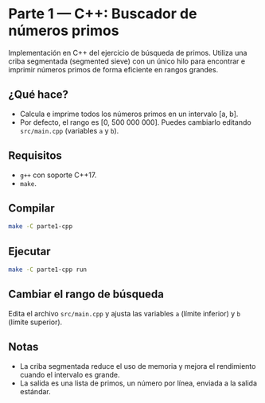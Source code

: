 # Parte 1 — C++: Buscador de números primos

Implementación en C++ del ejercicio de búsqueda de primos. Utiliza una criba segmentada (segmented sieve) con un único hilo para encontrar e imprimir números primos de forma eficiente en rangos grandes.

## ¿Qué hace?
- Calcula e imprime todos los números primos en un intervalo [a, b].
- Por defecto, el rango es [0, 500 000 000]. Puedes cambiarlo editando `src/main.cpp` (variables `a` y `b`).

## Requisitos
- `g++` con soporte C++17.
- `make`.

## Compilar
```bash
make -C parte1-cpp
```

## Ejecutar
```bash
make -C parte1-cpp run
```

## Cambiar el rango de búsqueda
Edita el archivo `src/main.cpp` y ajusta las variables `a` (límite inferior) y `b` (límite superior).

## Notas
- La criba segmentada reduce el uso de memoria y mejora el rendimiento cuando el intervalo es grande.
- La salida es una lista de primos, un número por línea, enviada a la salida estándar.
